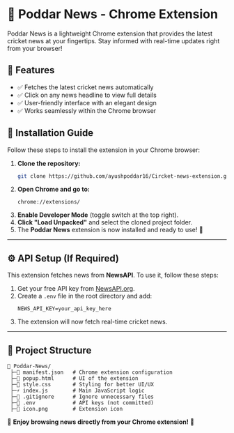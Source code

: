 # 📰 Poddar News - Chrome Extension

Poddar News is a lightweight Chrome extension that provides the latest cricket news at your fingertips. Stay informed with real-time updates right from your browser!

## 🚀 Features

- ✅ Fetches the latest cricket news automatically  
- ✅ Click on any news headline to view full details  
- ✅ User-friendly interface with an elegant design  
- ✅ Works seamlessly within the Chrome browser  

## 📌 Installation Guide

Follow these steps to install the extension in your Chrome browser:

1. **Clone the repository:**
   ```sh
   git clone https://github.com/ayushpoddar16/Circket-news-extension.git
   ```
2. **Open Chrome and go to:**
   ```
   chrome://extensions/
   ```
3. **Enable Developer Mode** (toggle switch at the top right).  
4. **Click "Load Unpacked"** and select the cloned project folder.  
5. The **Poddar News** extension is now installed and ready to use! 🎉  

---

## ⚙️ API Setup (If Required)

This extension fetches news from **NewsAPI**. To use it, follow these steps:

1. Get your free API key from [NewsAPI.org](https://newsapi.org/).
2. Create a `.env` file in the root directory and add:
   ```
   NEWS_API_KEY=your_api_key_here
   ```
3. The extension will now fetch real-time cricket news.

---

## 💂️ Project Structure

```
📂 Poddar-News/
 ├─📄 manifest.json   # Chrome extension configuration
 ├─📄 popup.html      # UI of the extension
 ├─🎨 style.css       # Styling for better UI/UX
 ├─⚡ index.js        # Main JavaScript logic
 ├─📄 .gitignore      # Ignore unnecessary files
 ├─📄 .env            # API keys (not committed)
 ├─📄 icon.png        # Extension icon
```


🚀 **Enjoy browsing news directly from your Chrome extension!** 🚀

